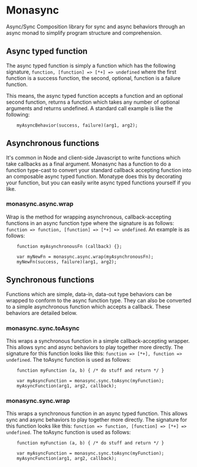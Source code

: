 # Monasync

Async/Sync Composition library for sync and async behaviors through an async monad to simplify 
program structure and comprehension.

## Async typed function

The async typed function is simply a function which has the following signature, 
`function, [function] => [*+] => undefined` where the first function is a success function,
the second, optional, function is a failure function.

This means, the async typed function accepts a function and an optional second function, returns 
a function which takes any number of optional arguments and returns undefined.  A standard call
example is like the following:

~~~
    myAsyncBehavior(success, failure)(arg1, arg2);
~~~

## Asynchronous functions

It's common in Node and client-side Javascript to write functions which take callbacks as a final
argument. Monasync has a function to do a function type-cast to convert your standard callback
accepting function into an composable async typed function. Monatype does this by decorating your
function, but you can easily write async typed functions yourself if you like.

### monasync.async.wrap

Wrap is the method for wrapping asynchronous, callback-accepting functions in an async function
type where the signature is as follows: `function => function, [function] => [*+] => undefined`.
An example is as follows:

~~~
    function myAsynchronousFn (callback) {};

    var myNewFn = monasync.async.wrap(myAsynchronousFn);
    myNewFn(success, failure)(arg1, arg2);
~~~

## Synchronous functions

Functions which are simple, data-in, data-out type behaviors can be wrapped to conform to the
async function type. They can also be converted to a simple asynchronous function which accepts
a callback.  These behaviors are detailed below.

### monasync.sync.toAsync

This wraps a synchronous function in a simple callback-accepting wrapper.  This allows sync
and async behaviors to play together more directly.  The signature for this function looks
like this: `function => [*+], function => undefined`.  The toAsync function is used as follows:

~~~
    function myFunction (a, b) { /* do stuff and return */ }

    var myAsyncFunction = monasync.sync.toAsync(myFunction);
    myAsyncFunction(arg1, arg2, callback);
~~~

### monasync.sync.wrap

This wraps a synchronous function in an async typed function.  This allows sync
and async behaviors to play together more directly.  The signature for this function looks
like this: `function => function, [function] => [*+] => undefined`.  The toAsync function 
is used as follows:

~~~
    function myFunction (a, b) { /* do stuff and return */ }

    var myAsyncFunction = monasync.sync.toAsync(myFunction);
    myAsyncFunction(arg1, arg2, callback);
~~~
